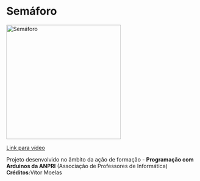 # Semáforo

<a href="https://youtu.be/eazR1K5mRr0">
<img width="300" src="https://img.youtube.com/vi/eazR1K5mRr0/0.jpg" alt="Semáforo"/>
  <p>Link para vídeo</p>
</a>
<p>
  Projeto desenvolvido no âmbito da ação de formação - <b>Programação com Arduinos da ANPRI</b> (Associação de Professores de Informática)<br>
  <b>Créditos:</b>Vítor Moelas
</p>

